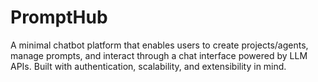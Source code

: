 # PromptHub
A minimal chatbot platform that enables users to create projects/agents, manage prompts, and interact through a chat interface powered by LLM APIs. Built with authentication, scalability, and extensibility in mind.
